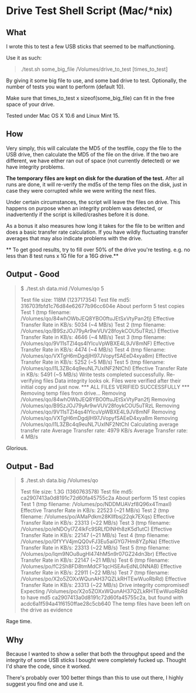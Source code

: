 Drive Test Shell Script (Mac/*nix)
====================

What
---------------------

I wrote this to test a few USB sticks that seemed to be malfunctioning. 

Use it as such:

> ./test.sh some_big_file /Volumes/drive_to_test [times_to_test]

By giving it some big file to use, and some bad drive to test. Optionally, the number of tests you want to perform (default 10).

Make sure that times_to_test x sizeof(some_big_file) can fit in the free space of your drive.

Tested under Mac OS X 10.6 and Linux Mint 15.

How
---------------------

Very simply, this will calculate the MD5 of the testfile, copy the file to the USB drive, then calculate the MD5 of the file on the drive. If the two are different, we have either ran out of space (not currently detected) or we have integrity problems.

**The temporary files are kept on disk for the duration of the test.** After all runs are done, it will re-verify the md5s of the temp files on the disk, just in case they were corrupted while we were writing the next files.

Under certain circumstances, the script will leave the files on drive. This happens on purpose when an integrity problem was detected, or inadvertently if the script is killed/crashes before it is done.

As a bonus it also measures how long it takes for the file to be written and does a basic transfer rate calculation. If you have wildly fluctuating transfer averages that may also indicate problems with the drive. 

** To get good results, try to fill over 50% of the drive you're testing. e.g. no less than 8 test runs x 1G file for a 16G drive.**

Output - Good
---------------------

> $ ./test.sh data.mid /Volumes/qo 5
> 
> Test file size: 118M (123717354)
> Test file md5: 316703fbfd1c76d84e62677b96cc604e
> About perform 5 test copies
> Test 1 (tmp filename: /Volumes/qo/84whOWbJEQ8YBO0ftuJEtSxVtyPan2fj)
> Effective Transfer Rate in KB/s: 5034 (~4 MB/s)
> Test 2 (tmp filename: /Volumes/qo/B9SzJOJ79yAr9wVUV28foykCOU5uTRzL)
> Effective Transfer Rate in KB/s: 4646 (~4 MB/s)
> Test 3 (tmp filename: /Volumes/qo/9V11sTZl4qs4lYlcuVpWBXE4L9JV8mNF)
> Effective Transfer Rate in KB/s: 4474 (~4 MB/s)
> Test 4 (tmp filename: /Volumes/qo/VXTgH6mDgdjlH97JVopyfSAEeD4xya8m)
> Effective Transfer Rate in KB/s: 5252 (~5 MB/s)
> Test 5 (tmp filename: /Volumes/qo/l1L3ZBc4q9euNL7UxINF2NtChI)
> Effective Transfer Rate in KB/s: 5491 (~5 MB/s)
> Write tests completed successfully. Re-verifying files
>	Data integrity looks ok. Files were verified after their initial copy and just now.
> *** ALL FILES VERIFIED SUCCESSFULLY ***
> Removing temp files from drive...
> Removing /Volumes/qo/84whOWbJEQ8YBO0ftuJEtSxVtyPan2fj
> Removing /Volumes/qo/B9SzJOJ79yAr9wVUV28foykCOU5uTRzL
> Removing /Volumes/qo/9V11sTZl4qs4lYlcuVpWBXE4L9JV8mNF
> Removing /Volumes/qo/VXTgH6mDgdjlH97JVopyfSAEeD4xya8m
> Removing /Volumes/qo/l1L3ZBc4q9euNL7UxINF2NtChI
> Calculating average transfer rate
> Average Transfer rate: 4979 KB/s
> Average Transfer rate: 4 MB/s

Glorious.

Output - Bad
---------------------

> $ ./test.sh data.big /Volumes/qo
>
> Test file size: 1.3G (1360763578)
> Test file md5: ca2907413a0d8191c72d60fa45755c2a
> About perform 15 test copies
> Test 1 (tmp filename: /Volumes/po/NDDMUAVzf8Q96x4TmaxI)
> Effective Transfer Rate in KB/s: 22523 (~21 MB/s)
> Test 2 (tmp filename: /Volumes/po/AMaPdkm28KlIfbsj22qk7EXqs)
> Effective Transfer Rate in KB/s: 23313 (~22 MB/s)
> Test 3 (tmp filename: /Volumes/po/eNDOyI7Z4IkFc9SRLfDlNHh8zK5d1utC)
> Effective Transfer Rate in KB/s: 22147 (~21 MB/s)
> Test 4 (tmp filename: /Volumes/po/0fYYV4jmQQ0vFJ3Eu5aiGYG7Hm8YZpNa)
> Effective Transfer Rate in KB/s: 23313 (~22 MB/s)
> Test 5 (tmp filename: /Volumes/po/Iqm9NOu8ugHl474hM5n9r07GZ24dn3br)
> Effective Transfer Rate in KB/s: 22147 (~21 MB/s)
> Test 6 (tmp filename: /Volumes/po/fC2Sh8FD8tmMdCF1qcHSEAvEdNL0NNAB)
> Effective Transfer Rate in KB/s: 22911 (~22 MB/s)
> Test 7 (tmp filename: /Volumes/po/X2o5ZOXxWQunAH37QZLkRHTEwWuoRbRd)
> Effective Transfer Rate in KB/s: 23313 (~22 MB/s)
> Drive integrity compromised! Expecting /Volumes/po/X2o5ZOXxWQunAH37QZLkRHTEwWuoRbRd to have md5 ca2907413a0d8191c72d60fa45755c2a, but found with acdc6a1f594a41f6150ffae28c5cb640
> The temp files have been left on the drive as evidence

Rage time.

Why
---------------------

Because I wanted to show a seller that both the throughput speed and the integrity of some USB sticks I bought were completely fucked up. Thought I'd share the code, since it worked. 

There's probably over 100 better things than this to use out there, I highly suggest you find one and use it. 

